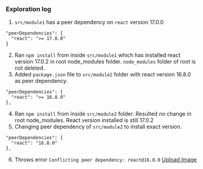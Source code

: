 ### Exploration log
1. `src/module1` has a peer dependency on `react` version 17.0.0
```
"peerDependencies": {
  "react": ">= 17.0.0"
}
```
2. Ran `npm install` from inside `src/module1` which has installed react version 17.0.2 in root node_modules folder. `node_modules` folder of root is not deleted. 
3. Added `package.json` file to `src/module2` folder with react version 16.8.0 as peer dependency.
```
"peerDependencies": {
  "react": ">= 16.8.0"
},
```
4. Ran `npm install` from inside `src/module2` folder.
Resulted no change in root node_modules. React version installed is still 17.0.2
5. Changing peer dependency of `src/module2` to install exact version. 
```
"peerDependencies": {
  "react": "16.8.0"
},
```
6. Throws error `Conflicting peer dependency: react@16.8.0`
[Upload Image]()

